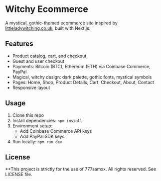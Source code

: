 # Witchy Ecommerce

A mystical, gothic-themed ecommerce site inspired by [littleladywitching.co.uk](https://littleladywitching.co.uk), built with Next.js.

## Features

- Product catalog, cart, and checkout
- Guest and user checkout
- Payments: Bitcoin (BTC), Ethereum (ETH) via Coinbase Commerce, PayPal
- Magical, witchy design: dark palette, gothic fonts, mystical symbols
- Pages: Home, Shop, Product Details, Cart, Checkout, About, Contact
- Responsive layout

## Usage

1. Clone this repo
2. Install dependencies: `npm install`
3. Environment setup:
    - Add Coinbase Commerce API keys
    - Add PayPal SDK keys
4. Run locally: `npm run dev`

## License

**This project is strictly for the use of 777samxx. All rights reserved. See LICENSE file.